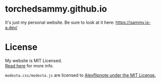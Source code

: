 # torchedsammy.github.io
It's just my personal website. Be sure to look at it here: https://sammy.is-a.dev/

# License
My website is MIT Licensed.  
[Read here](LICENSE) for more info.  

`modesta.css/modesta.js` are licensed to [Alexflipnote under the MIT License.](https://github.com/AlexFlipnote/Modesta/blob/master/LICENSE)
